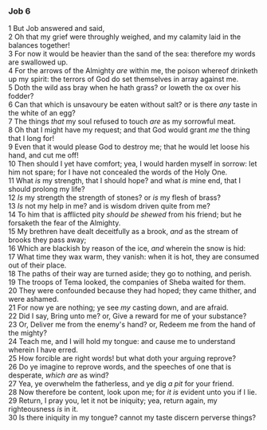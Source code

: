 ### Job 6

1 But Job answered and said,  
2 Oh that my grief were throughly weighed, and my calamity laid in the balances together!  
3 For now it would be heavier than the sand of the sea: therefore my words are swallowed up.  
4 For the arrows of the Almighty *are* within me, the poison whereof drinketh up my spirit: the terrors of God do set themselves in array against me.  
5 Doth the wild ass bray when he hath grass? or loweth the ox over his fodder?  
6 Can that which is unsavoury be eaten without salt? or is there *any* taste in the white of an egg?  
7 The things *that* my soul refused to touch *are* as my sorrowful meat.  
8 Oh that I might have my request; and that God would grant *me* the thing that I long for!  
9 Even that it would please God to destroy me; that he would let loose his hand, and cut me off!  
10 Then should I yet have comfort; yea, I would harden myself in sorrow: let him not spare; for I have not concealed the words of the Holy One.  
11 What *is* my strength, that I should hope? and what *is* mine end, that I should prolong my life?  
12 *Is* my strength the strength of stones? or *is* my flesh of brass?  
13 *Is* not my help in me? and is wisdom driven quite from me?  
14 To him that is afflicted pity *should be shewed* from his friend; but he forsaketh the fear of the Almighty.  
15 My brethren have dealt deceitfully as a brook, *and* as the stream of brooks they pass away;  
16 Which are blackish by reason of the ice, *and* wherein the snow is hid:  
17 What time they wax warm, they vanish: when it is hot, they are consumed out of their place.  
18 The paths of their way are turned aside; they go to nothing, and perish.  
19 The troops of Tema looked, the companies of Sheba waited for them.  
20 They were confounded because they had hoped; they came thither, and were ashamed.  
21 For now ye are nothing; ye see *my* casting down, and are afraid.  
22 Did I say, Bring unto me? or, Give a reward for me of your substance?  
23 Or, Deliver me from the enemy's hand? or, Redeem me from the hand of the mighty?  
24 Teach me, and I will hold my tongue: and cause me to understand wherein I have erred.  
25 How forcible are right words! but what doth your arguing reprove?  
26 Do ye imagine to reprove words, and the speeches of one that is desperate, *which are* as wind?  
27 Yea, ye overwhelm the fatherless, and ye dig *a pit* for your friend.  
28 Now therefore be content, look upon me; for *it is* evident unto you if I lie.  
29 Return, I pray you, let it not be iniquity; yea, return again, my righteousness *is* in it.  
30 Is there iniquity in my tongue? cannot my taste discern perverse things?  
